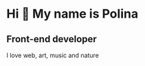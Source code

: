 Hi 👋 My name is Polina
=======================

Front-end developer
-------------------

I love web, art, music and nature

